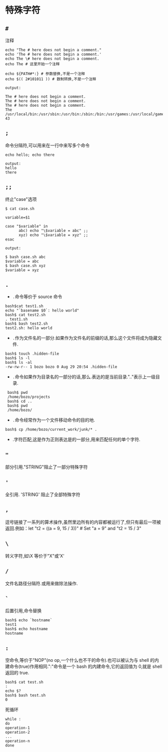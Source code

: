 
# 特殊字符

##  `#`

注释
```
echo "The # here does not begin a comment." 
echo 'The # here does not begin a comment.' 
echo The \# here does not begin a comment. 
echo The # 这里开始一个注释

echo ${PATH#*:} # 参数替换,不是一个注释
echo $(( 2#101011 )) # 数制转换,不是一个注释

output:

The # here does not begin a comment.
The # here does not begin a comment.
The # here does not begin a comment.
The
/usr/local/bin:/usr/sbin:/usr/bin:/sbin:/bin:/usr/games:/usr/local/games:/snap/bin
43
```

## `;`
命令分隔符,可以用来在一行中来写多个命令
```
echo hello; echo there 

output:
hello
there
```

## `;;`
终止"case"选项

```
$ cat case.sh 

variable=$1

case "$variable" in 
      abc) echo "\$variable = abc" ;; 
      xyz) echo "\$variable = xyz" ;; 
esac

output: 

$ bash case.sh abc
$variable = abc
$ bash case.sh xyz
$variable = xyz
```

## `.`
- `.`命令等价于 source 命令
```
bash$cat test1.sh 
echo "`basename $0`: hello world"
bash$ cat test2.sh 
. test1.sh
bash$ bash test2.sh 
test2.sh: hello world
```
- `.`作为文件名的一部分.如果作为文件名的前缀的话,那么这个文件将成为隐藏文件. 
```
bash$ touch .hidden-file 
bash$ ls -l 
bash$ ls -al
-rw-rw-r-- 1 bozo bozo 0 Aug 29 20:54 .hidden-file
```
- `.`命令如果作为目录名的一部分的话,那么.表达的是当前目录.".."表示上一级目录. 
```
 bash$ pwd 
 /home/bozo/projects 
 bash$ cd .. 
 bash$ pwd 
 /home/bozo/
 ```
- `.`命令经常作为一个文件移动命令的目的地.
 ```
 bash$ cp /home/bozo/current_work/junk/* .
 ```
- .字符匹配,这是作为正则表达是的一部分,用来匹配任何的单个字符.
 
 ## `"`
 部分引用."STRING"阻止了一部分特殊字符
 
 ## `'`
 全引用. 'STRING' 阻止了全部特殊字符
 
 ## `,`
 逗号链接了一系列的算术操作,虽然里边所有的内容都被运行了,但只有最后一项被返回.例如：let "t2 = ((a = 9, 15 / 3))" # Set "a = 9" and "t2 = 15 / 3"
 
 ## `\`
 转义字符,如\X 等价于"X"或'X'
 
 ## `/`
 文件名路径分隔符.或用来做除法操作. 
 
 ## ``` ` ```
 后置引用,命令替换
 ```
bash$ echo `hostname`
test1
bash$ echo hostname
hostname
```
 
 ## `:`
 空命令,等价于"NOP"(no op,一个什么也不干的命令).也可以被认为与 shell 的内建命令(true)作用相同.":"命令是一个 bash 的内建命令,它的返回值为 0,就是 shell 返回的 true. 
```
bash$ cat test.sh 
:
echo $?
bash$ bash test.sh 
0
```
死循环
```
while : 
do 
operation-1 
operation-2 
... 
operation-n 
done 
```


 

